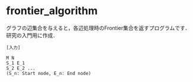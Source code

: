 # frontier_algorithm
グラフの辺集合を与えると，各辺処理時のFrontier集合を返すプログラムです．
研究の入門用に作成．

```
[入力]

M N
S_1 E_1
S_2 E_2 ...
(S_n: Start node, E_n: End node)
```

